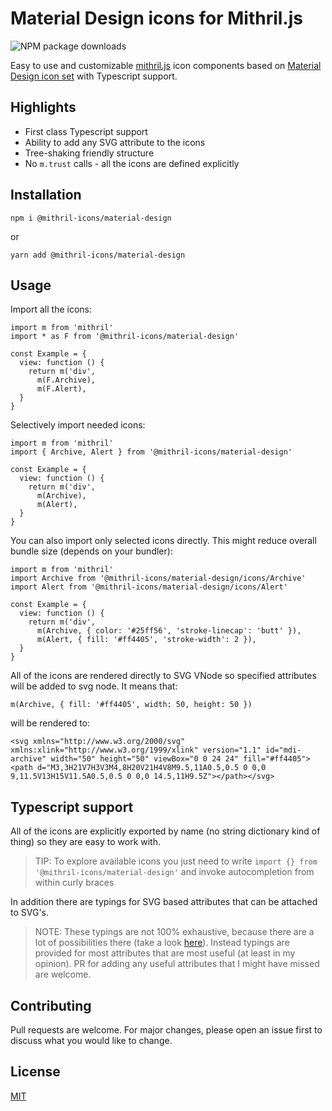 # Material Design icons for Mithril.js

![NPM package downloads](https://img.shields.io/npm/dw/@mithril-icons/material-design?style=flat-square)

Easy to use and customizable [mithril.js](https://mithril.js.org/) icon components based on [Material Design icon set](https://materialdesignicons.com/) with Typescript support.

## Highlights
- First class Typescript support
- Ability to add any SVG attribute to the icons
- Tree-shaking friendly structure
- No `m.trust` calls - all the icons are defined explicitly

## Installation

```
npm i @mithril-icons/material-design
```
or
```
yarn add @mithril-icons/material-design
```
## Usage
Import all the icons:
```
import m from 'mithril'
import * as F from '@mithril-icons/material-design'

const Example = {
  view: function () {
    return m('div',
      m(F.Archive),
      m(F.Alert),
  }
}
```
Selectively import needed icons:
```
import m from 'mithril'
import { Archive, Alert } from '@mithril-icons/material-design'

const Example = {
  view: function () {
    return m('div',
      m(Archive),
      m(Alert),
  }
}
```
You can also import only selected icons directly. This might reduce overall bundle size (depends on your bundler):
```
import m from 'mithril'
import Archive from '@mithril-icons/material-design/icons/Archive'
import Alert from '@mithril-icons/material-design/icons/Alert'

const Example = {
  view: function () {
    return m('div',
      m(Archive, { color: '#25ff56', 'stroke-linecap': 'butt' }),
      m(Alert, { fill: '#ff4405', 'stroke-width': 2 }),
  }
}
```
All of the icons are rendered directly to SVG VNode so specified attributes will be added to svg node. It means that:
```
m(Archive, { fill: '#ff4405', width: 50, height: 50 })
```
will be rendered to:
```
<svg xmlns="http://www.w3.org/2000/svg" xmlns:xlink="http://www.w3.org/1999/xlink" version="1.1" id="mdi-archive" width="50" height="50" viewBox="0 0 24 24" fill="#ff4405"><path d="M3,3H21V7H3V3M4,8H20V21H4V8M9.5,11A0.5,0.5 0 0,0 9,11.5V13H15V11.5A0.5,0.5 0 0,0 14.5,11H9.5Z"></path></svg>
```
## Typescript support
All of the icons are explicitly exported by name (no string dictionary kind of thing) so they are easy to work with.

> TIP: To explore available icons you just need to write `import {} from '@mithril-icons/material-design'` and invoke autocompletion from within curly braces 

In addition there are typings for SVG based attributes that can be attached to SVG's.

> NOTE: These typings are not 100% exhaustive, because there are a lot of possibilities there (take a look [here](https://developer.mozilla.org/en-US/docs/Web/SVG/Attribute)). Instead typings are provided for most attributes that are most useful (at least in my opinion). PR for adding any useful attributes that I might have missed are welcome.

## Contributing
Pull requests are welcome. For major changes, please open an issue first to discuss what you would like to change.

## License
[MIT](https://choosealicense.com/licenses/mit/)
